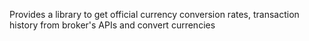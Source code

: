 Provides a library to get official currency conversion rates, transaction history from broker's APIs and convert currencies
